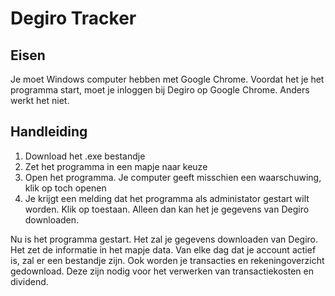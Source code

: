 # Degiro Tracker
## Eisen
Je moet Windows computer hebben met Google Chrome.
Voordat het je het programma start, moet je inloggen bij Degiro op Google Chrome. Anders werkt het niet.

## Handleiding
1. Download het .exe bestandje
2. Zet het programma in een mapje naar keuze
3. Open het programma. Je computer geeft misschien een waarschuwing, klik op toch openen
4. Je krijgt een melding dat het programma als administator gestart wilt worden. Klik op toestaan. Alleen dan kan het je gegevens van Degiro downloaden.

Nu is het programma gestart. Het zal je gegevens downloaden van Degiro. Het zet de informatie in het mapje data. Van elke dag dat je account actief is, zal er een bestandje zijn. Ook worden je transacties en rekeningoverzicht gedownload. Deze zijn nodig voor het verwerken van transactiekosten en dividend.

